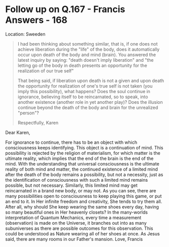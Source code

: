 # Follow up on Q.167 - Francis Answers - 168

Location: Sweeden

>I had been thinking about something similar, that is, if one does not achieve liberation during the "life" of the body, does it automatically occur upon death of the body and mind (brain). You answered the latest inquiry by saying: "death doesn't imply liberation" and "the letting go of the body in death presents an opportunity for the realization of our true self"
>
>That being said, if liberation upon death is not a given and upon death the opportunity for realization of one's true self is not taken (you imply this possibility), what happens? Does the soul continue in ignorance, believing itself to be reincarnated, so to speak, into another existence (another role in yet another play)? Does the illusion continue beyond the death of the body and brain for the unrealized "person"?
>
>Respectfully, Karen

Dear Karen,

For ignorance to continue, there has to be an object with which consciousness keeps identifying. This object is a continuation of mind. This possibility is rejected by the religion of materialism, for which matter is the ultimate reality, which implies that the end of the brain is the end of the mind. With the understanding that universal consciousness is the ultimate reality of both mind and matter, the continued existence of a limited mind after the death of the body remains a possibility, but not a necessity, just as the identification of consciousness with such a limited mind remains possible, but not necessary. Similarly, this limited mind may get reincarnated in a brand new body, or may not. As you can see, there are many possibilities open to consciousness to keep playing this game, or put an end to it. In Her infinite freedom and creativity, She tends to try them all. After all, why should She keep wearing the same shoes every day, having so many beautiful ones in Her heavenly closets? In the many-worlds interpretation of Quantum Mechanics, every time a measurement (observation) is made on the Universe, it branches out into as many subuniverses as there are possible outcomes for this observation. This could be understood as Nature wearing all of her shoes at once. As Jesus said, there are many rooms in our Father's mansion. Love, Francis